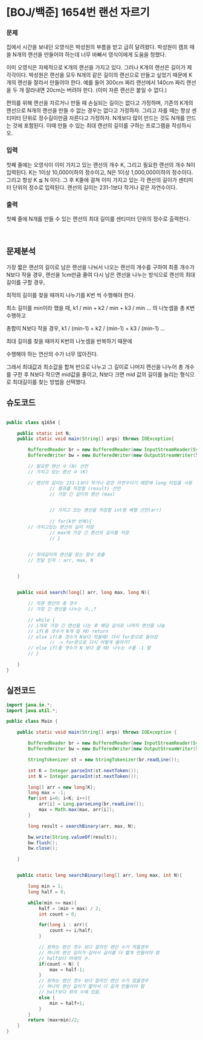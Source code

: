 # [BOJ/백준] 1654번 랜선 자르기

### 문제

집에서 시간을 보내던 오영식은 박성원의 부름을 받고 급히 달려왔다. 박성원이 캠프 때 쓸 N개의 랜선을 만들어야 하는데 너무 바빠서 영식이에게 도움을 청했다.

이미 오영식은 자체적으로 K개의 랜선을 가지고 있다. 그러나 K개의 랜선은 길이가 제각각이다. 박성원은 랜선을 모두 N개의 같은 길이의 랜선으로 만들고 싶었기 때문에 K개의 랜선을 잘라서 만들어야 한다. 예를 들어 300cm 짜리 랜선에서 140cm 짜리 랜선을 두 개 잘라내면 20cm는 버려야 한다. (이미 자른 랜선은 붙일 수 없다.)

편의를 위해 랜선을 자르거나 만들 때 손실되는 길이는 없다고 가정하며, 기존의 K개의 랜선으로 N개의 랜선을 만들 수 없는 경우는 없다고 가정하자. 그리고 자를 때는 항상 센티미터 단위로 정수길이만큼 자른다고 가정하자. N개보다 많이 만드는 것도 N개를 만드는 것에 포함된다. 이때 만들 수 있는 최대 랜선의 길이를 구하는 프로그램을 작성하시오.

### 입력

첫째 줄에는 오영식이 이미 가지고 있는 랜선의 개수 K, 그리고 필요한 랜선의 개수 N이 입력된다. K는 1이상 10,000이하의 정수이고, N은 1이상 1,000,000이하의 정수이다. 그리고 항상 K ≦ N 이다. 그 후 K줄에 걸쳐 이미 가지고 있는 각 랜선의 길이가 센티미터 단위의 정수로 입력된다. 랜선의 길이는 231-1보다 작거나 같은 자연수이다.

### 출력

첫째 줄에 N개를 만들 수 있는 랜선의 최대 길이를 센티미터 단위의 정수로 출력한다.

<br/>

## 문제분석

가장 짧은 랜선의 길이로 남은 랜선을 나눠서 나오는 랜선의 개수를 구하여 최종 개수가 N보다 작을 경우, 랜선을 1cm만큼 줄여 다시 남은 랜선을 나누는 방식으로 랜선의 최대 길이를 구할 경우,

최적의 길이를 찾을 때까지 나누기를 K번 씩 수행해야 한다.

최소 길이를 min이라 했을 때, k1 / min + k2 / min + k3 / min … 의 나눗셈을 총 K번 수행하고 

총합이 N보다 작을 경우, k1 / (min-1) + k2 / (min-1) + k3 / (min-1) … 

최대 길이를 찾을 때까지 K번의 나눗셈을 반복하기 때문에  

수행해야 하는 연산의 수가 너무 많아진다. 

그래서 최대값과 최소값을 합쳐  반으로 나누고 그 길이로 나머지 랜선을 나누어 총 개수를 구한 후 N보다 작으면 mid값을 줄이고, N보다 크면 mid 값의 길이를 늘리는 형식으로 최대길이를 찾는 방법을 선택했다.

## 슈도코드

```java

public class q1654 {

    public static int N;
    public static void main(String[] args) throws IOException{

        BufferedReader br = new BufferedReader(new InputStreamReader(System.in));
        BufferedWriter bw = new BufferedWriter(new OutputStreamWriter(System.out));

        // 필요한 랜선 수 (N) 선언
        // 가지고 있는 랜선 수 (K)

        // 랜선의 길이는 231-1보다 작거나 같은 자연수이기 때문에 long 타입을 사용
				// 결과를 저장할 (result) 선언
				// 가장 긴 길이의 랜선 (max)


				// 가지고 있는 랜선을 저장할 int형 배열 선언(arr)
				
				// for(k번 반복){
        // 가지고있는 랜선의 길이 저장
				// max에 가장 긴 랜선의 길이를 저장
				// } 


        // 최대길이의 랜선을 찾는 함수 호출
        // 전달 인자 : arr, max, N


    }


    public void search(long[] arr, long max, long N){

        // 자른 랜선의 총 갯수
        // 가장 긴 랜선을 나누는 수,,?

        // while {
        // i개로 가장 긴 랜선을 나눈 후 해당 길이로 나머지 랜선을 나눔
        // if(총 갯수가 N개 일 때) return
        // else if(총 갯수가 N보다 작을때) 다시 for문으로 돌아감 
				// -> for문으로 다시 어떻게 돌아가?
        // else if(총 갯수가 N 보다 클 때) 나누는 수를 -1 함
        // }

    }
}
```

## 실전코드

```java
import java.io.*;
import java.util.*;

public class Main {

    public static void main(String[] args) throws IOException {

        BufferedReader br = new BufferedReader(new InputStreamReader(System.in));
        BufferedWriter bw = new BufferedWriter(new OutputStreamWriter(System.out));

        StringTokenizer st = new StringTokenizer(br.readLine());

        int K = Integer.parseInt(st.nextToken());
        int N = Integer.parseInt(st.nextToken());

        long[] arr = new long[K];
        long max = -1;
        for(int i=0; i<K; i++){
            arr[i] = Long.parseLong(br.readLine());
            max = Math.max(max, arr[i]);
        }

        long result = searchBinary(arr, max, N);

        bw.write(String.valueOf(result));
        bw.flush();
        bw.close();

    }


    public static long searchBinary(long[] arr, long max, int N){

        long min = 1;
        long half = 0;

        while(min <= max){
            half = (min + max) / 2;
            int count = 0;

            for(long i : arr){
                count += i/half;
            }

            // 원하는 랜선 갯수 보다 잘라진 랜선 수가 적을경우
            // 하나의 랜선 길이가 길어서 길이를 더 짧게 만들어야 함
            // half보다 아래의 수.
            if(count < N) {
                max = half-1;
            }
            // 원하는 랜선 갯수 보다 잘라진 랜선 수가 많을경우
            // 하나의 랜선 길이가 짧아서 더 길게 만들어야 함
            // half보다 위의 수에 있음.
            else {
                min = half+1;
            }
        }
        return (max+min)/2;
    }
}
```
